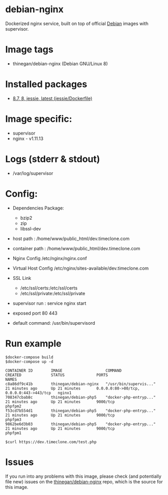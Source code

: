 # debian-nginx
Dockerized nginx service, built on top of official [Debian](https://hub.docker.com/_/debian/) images with supervisor.

# Image tags
* thinegan/debian-nginx (Debian GNU/Linux 8)

# Installed packages
* [8.7, 8, jessie, latest (jessie/Dockerfile)](https://github.com/tianon/docker-brew-debian/blob/e8131d071a42b8e88cabbb0aa33023c7b66b7b93/jessie/Dockerfile)

# Image specific:
* supervisor
* nginx - v1.11.13

# Logs (stderr & stdout)
* /var/log/supervisor

# Config:
* Dependencies Package:
  * bzip2
  * zip
  * libssl-dev
* host path : /home/www/public_html/dev.timeclone.com
* container path : /home/www/public_html/dev.timeclone.com

* Nginx Config /etc/nginx/nginx.conf
* Virtual Host Config /etc/nginx/sites-available/dev.timeclone.com
* SSL Link
  - /etc/ssl/certs:/etc/ssl/certs
  - /etc/ssl/private:/etc/ssl/private

* supervisor run : service nginx start
* exposed port 80 443
* default command: /usr/bin/supervisord

# Run example
```console
$docker-compose build
$docker-compose up -d

CONTAINER ID        IMAGE                   COMMAND                  CREATED             STATUS              PORTS                                      NAMES
c8a86df9c41b        thinegan/debian-nginx   "/usr/bin/supervis..."   21 minutes ago      Up 21 minutes       0.0.0.0:80->80/tcp, 0.0.0.0:443->443/tcp   nginx1
708347cbab8c        thinegan/debian-php5    "docker-php-entryp..."   21 minutes ago      Up 21 minutes       9000/tcp                                   phpfpm2
f53cd7b554d1        thinegan/debian-php5    "docker-php-entryp..."   21 minutes ago      Up 21 minutes       9000/tcp                                   phpfpm3
9862be6d3b03        thinegan/debian-php5    "docker-php-entryp..."   21 minutes ago      Up 21 minutes       9000/tcp                                   phpfpm1

$curl https://dev.timeclone.com/test.php

```

# Issues
If you run into any problems with this image, please check (and potentially file new) issues on the [thinegan/debian-nginx](https://github.com/thinegan/debian-nginx) repo, which is the source for this image.

